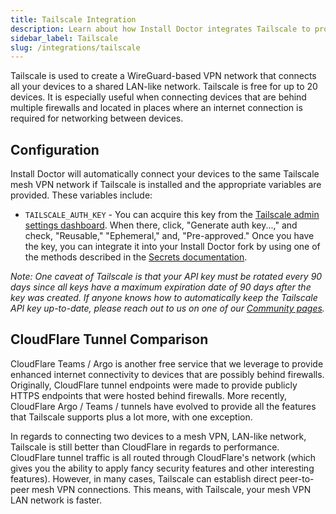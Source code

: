```yaml
---
title: Tailscale Integration
description: Learn about how Install Doctor integrates Tailscale to provide a WireGuard-powered LAN that is capable of connecting any two devices as long as they are connected to the internet.
sidebar_label: Tailscale
slug: /integrations/tailscale
---
```


Tailscale is used to create a WireGuard-based VPN network that connects all your devices to a shared LAN-like network. Tailscale is free for up to 20 devices. It is especially useful when connecting devices that are behind multiple firewalls and located in places where an internet connection is required for networking between devices.

## Configuration

Install Doctor will automatically connect your devices to the same Tailscale mesh VPN network if Tailscale is installed and the appropriate variables are provided. These variables include:

* `TAILSCALE_AUTH_KEY` - You can acquire this key from the [Tailscale admin settings dashboard](https://login.tailscale.com/admin/settings/keys). When there, click, "Generate auth key...," and check, "Reusable," "Ephemeral," and, "Pre-approved." Once you have the key, you can integrate it into your Install Doctor fork by using one of the methods described in the [Secrets documentation](https://install.doctor/docs/customization/secrets).

*Note: One caveat of Tailscale is that your API key must be rotated every 90 days since all keys have a maximum expiration date of 90 days after the key was created. If anyone knows how to automatically keep the Tailscale API key up-to-date, please reach out to us on one of our [Community pages](https://install.doctor/community).*

## CloudFlare Tunnel Comparison

CloudFlare Teams / Argo is another free service that we leverage to provide enhanced internet connectivity to devices that are possibly behind firewalls. Originally, CloudFlare tunnel endpoints were made to provide publicly HTTPS endpoints that were hosted behind firewalls. More recently, CloudFlare Argo / Teams / tunnels have evolved to provide all the features that Tailscale supports plus a lot more, with one exception.

In regards to connecting two devices to a mesh VPN, LAN-like network, Tailscale is still better than CloudFlare in regards to performance. CloudFlare tunnel traffic is all routed through CloudFlare's network (which gives you the ability to apply fancy security features and other interesting features). However, in many cases, Tailscale can establish direct peer-to-peer mesh VPN connections. This means, with Tailscale, your mesh VPN LAN network is faster.
